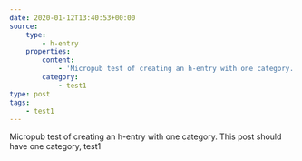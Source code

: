 ```yaml
---
date: 2020-01-12T13:40:53+00:00
source:
    type:
        - h-entry
    properties:
        content:
            - 'Micropub test of creating an h-entry with one category. This post should have one category, test1'
        category:
            - test1
type: post
tags:
    - test1
---
```

Micropub test of creating an h-entry with one category. This post should have one category, test1
